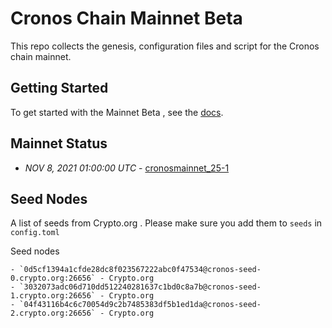 # Cronos Chain Mainnet Beta 

This repo collects the genesis, configuration files and script for the Cronos chain
mainnet.

## Getting Started

To get started with the Mainnet Beta , see the
[docs](https://cronos.crypto.org/docs/getting-started/cronos-mainnet.html).

## Mainnet Status


- *NOV 8, 2021 01:00:00 UTC* - [cronosmainnet_25-1](./cronosmainnet_25-1)



## Seed Nodes

A list of seeds from Crypto.org . Please make sure you add them to `seeds` in `config.toml` 

Seed nodes

```
- `0d5cf1394a1cfde28dc8f023567222abc0f47534@cronos-seed-0.crypto.org:26656` - Crypto.org
- `3032073adc06d710dd512240281637c1bd0c8a7b@cronos-seed-1.crypto.org:26656` - Crypto.org
- `04f43116b4c6c70054d9c2b7485383df5b1ed1da@cronos-seed-2.crypto.org:26656` - Crypto.org 
```

